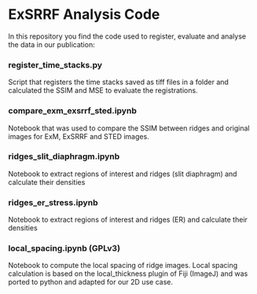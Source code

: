 # ExSRRF Analysis Code

In this repository you find the code used to register, evaluate and analyse the data in our publication:


### register_time_stacks.py
Script that registers the time stacks saved as tiff files in a folder and calculated the SSIM and MSE to evaluate the registrations.

### compare_exm_exsrrf_sted.ipynb
Notebook that was used to compare the SSIM between ridges and original images for ExM, ExSRRF and STED images.

### ridges_slit_diaphragm.ipynb
Notebook to extract regions of interest and ridges (slit diaphragm) and calculate their densities

### ridges_er_stress.ipynb
Notebook to extract regions of interest and ridges (ER) and calculate their densities

### local_spacing.ipynb (GPLv3)
Notebook to compute the local spacing of ridge images. Local spacing calculation is based on the local_thickness plugin of Fiji (ImageJ) and was ported to python and adapted for our 2D use case.
